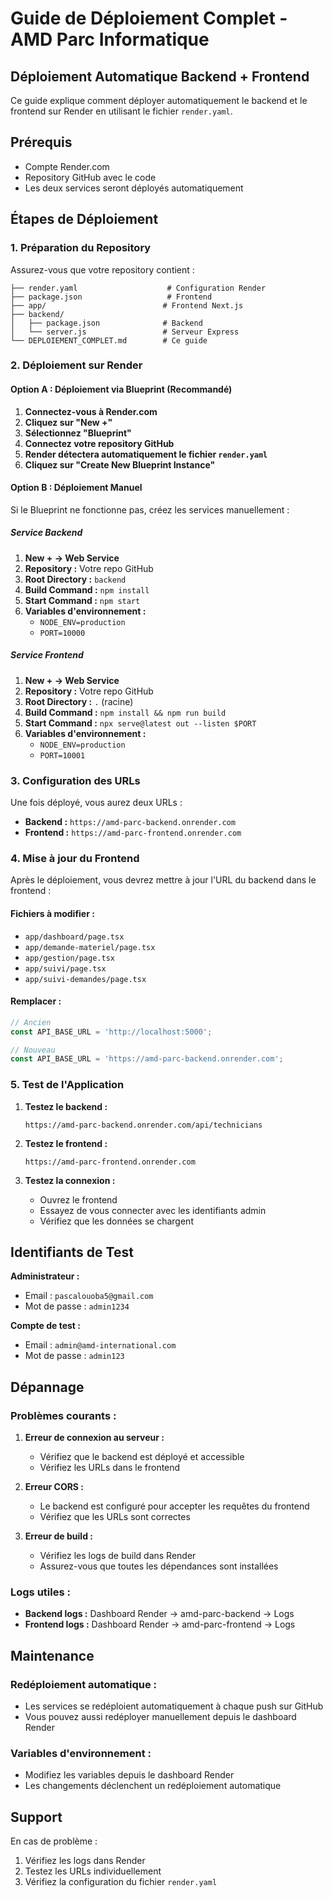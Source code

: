 # Guide de Déploiement Complet - AMD Parc Informatique

## Déploiement Automatique Backend + Frontend

Ce guide explique comment déployer automatiquement le backend et le frontend sur Render en utilisant le fichier `render.yaml`.

## Prérequis

- Compte Render.com
- Repository GitHub avec le code
- Les deux services seront déployés automatiquement

## Étapes de Déploiement

### 1. Préparation du Repository

Assurez-vous que votre repository contient :
```
├── render.yaml                    # Configuration Render
├── package.json                   # Frontend
├── app/                          # Frontend Next.js
├── backend/
│   ├── package.json              # Backend
│   └── server.js                 # Serveur Express
└── DEPLOIEMENT_COMPLET.md        # Ce guide
```

### 2. Déploiement sur Render

#### Option A : Déploiement via Blueprint (Recommandé)

1. **Connectez-vous à Render.com**
2. **Cliquez sur "New +"**
3. **Sélectionnez "Blueprint"**
4. **Connectez votre repository GitHub**
5. **Render détectera automatiquement le fichier `render.yaml`**
6. **Cliquez sur "Create New Blueprint Instance"**

#### Option B : Déploiement Manuel

Si le Blueprint ne fonctionne pas, créez les services manuellement :

##### Service Backend
1. **New + → Web Service**
2. **Repository :** Votre repo GitHub
3. **Root Directory :** `backend`
4. **Build Command :** `npm install`
5. **Start Command :** `npm start`
6. **Variables d'environnement :**
   - `NODE_ENV=production`
   - `PORT=10000`

##### Service Frontend
1. **New + → Web Service**
2. **Repository :** Votre repo GitHub
3. **Root Directory :** `.` (racine)
4. **Build Command :** `npm install && npm run build`
5. **Start Command :** `npx serve@latest out --listen $PORT`
6. **Variables d'environnement :**
   - `NODE_ENV=production`
   - `PORT=10001`

### 3. Configuration des URLs

Une fois déployé, vous aurez deux URLs :

- **Backend :** `https://amd-parc-backend.onrender.com`
- **Frontend :** `https://amd-parc-frontend.onrender.com`

### 4. Mise à jour du Frontend

Après le déploiement, vous devrez mettre à jour l'URL du backend dans le frontend :

#### Fichiers à modifier :
- `app/dashboard/page.tsx`
- `app/demande-materiel/page.tsx`
- `app/gestion/page.tsx`
- `app/suivi/page.tsx`
- `app/suivi-demandes/page.tsx`

#### Remplacer :
```javascript
// Ancien
const API_BASE_URL = 'http://localhost:5000';

// Nouveau
const API_BASE_URL = 'https://amd-parc-backend.onrender.com';
```

### 5. Test de l'Application

1. **Testez le backend :**
   ```
   https://amd-parc-backend.onrender.com/api/technicians
   ```

2. **Testez le frontend :**
   ```
   https://amd-parc-frontend.onrender.com
   ```

3. **Testez la connexion :**
   - Ouvrez le frontend
   - Essayez de vous connecter avec les identifiants admin
   - Vérifiez que les données se chargent

## Identifiants de Test

**Administrateur :**
- Email : `pascalouoba5@gmail.com`
- Mot de passe : `admin1234`

**Compte de test :**
- Email : `admin@amd-international.com`
- Mot de passe : `admin123`

## Dépannage

### Problèmes courants :

1. **Erreur de connexion au serveur :**
   - Vérifiez que le backend est déployé et accessible
   - Vérifiez les URLs dans le frontend

2. **Erreur CORS :**
   - Le backend est configuré pour accepter les requêtes du frontend
   - Vérifiez que les URLs sont correctes

3. **Erreur de build :**
   - Vérifiez les logs de build dans Render
   - Assurez-vous que toutes les dépendances sont installées

### Logs utiles :

- **Backend logs :** Dashboard Render → amd-parc-backend → Logs
- **Frontend logs :** Dashboard Render → amd-parc-frontend → Logs

## Maintenance

### Redéploiement automatique :
- Les services se redéploient automatiquement à chaque push sur GitHub
- Vous pouvez aussi redéployer manuellement depuis le dashboard Render

### Variables d'environnement :
- Modifiez les variables depuis le dashboard Render
- Les changements déclenchent un redéploiement automatique

## Support

En cas de problème :
1. Vérifiez les logs dans Render
2. Testez les URLs individuellement
3. Vérifiez la configuration du fichier `render.yaml`
